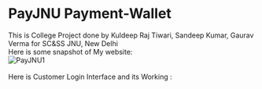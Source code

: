 # PayJNU Payment-Wallet
This is College Project done by Kuldeep Raj Tiwari, Sandeep Kumar, Gaurav Verma for SC&amp;SS JNU, New Delhi <br />
Here is some snapshot of My website:<br />
![PayJNU1](https://user-images.githubusercontent.com/34531635/61665604-0efcf500-acf3-11e9-9465-953260c9305c.gif)
<br /><br />
Here is Customer Login Interface and its Working :<br />
